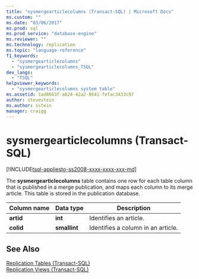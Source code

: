 ```yaml
---
title: "sysmergearticlecolumns (Transact-SQL) | Microsoft Docs"
ms.custom: ""
ms.date: "03/06/2017"
ms.prod: sql
ms.prod_service: "database-engine"
ms.reviewer: ""
ms.technology: replication
ms.topic: "language-reference"
f1_keywords: 
  - "sysmergearticlecolumns"
  - "sysmergearticlecolumns_TSQL"
dev_langs: 
  - "TSQL"
helpviewer_keywords: 
  - "sysmergearticlecolumns system table"
ms.assetid: 1ad8663f-a624-42a2-8641-fefac3433c97
author: stevestein
ms.author: sstein
manager: craigg
---
```

# sysmergearticlecolumns (Transact-SQL)
[!INCLUDE[tsql-appliesto-ss2008-xxxx-xxxx-xxx-md](../../includes/tsql-appliesto-ss2008-xxxx-xxxx-xxx-md.md)]

  The **sysmergearticlecolumns** table contains one row for each table column that is published in a merge publication, and maps each column to its merge article. This table is stored in the publication database.  
  
|Column name|Data type|Description|  
|-----------------|---------------|-----------------|  
|**artid**|**int**|Identifies an article.|  
|**colid**|**smallint**|Identifies a column in an article.|  
  
## See Also  
 [Replication Tables &#40;Transact-SQL&#41;](../../relational-databases/system-tables/replication-tables-transact-sql.md)   
 [Replication Views &#40;Transact-SQL&#41;](../../relational-databases/system-views/replication-views-transact-sql.md)  
  
  
